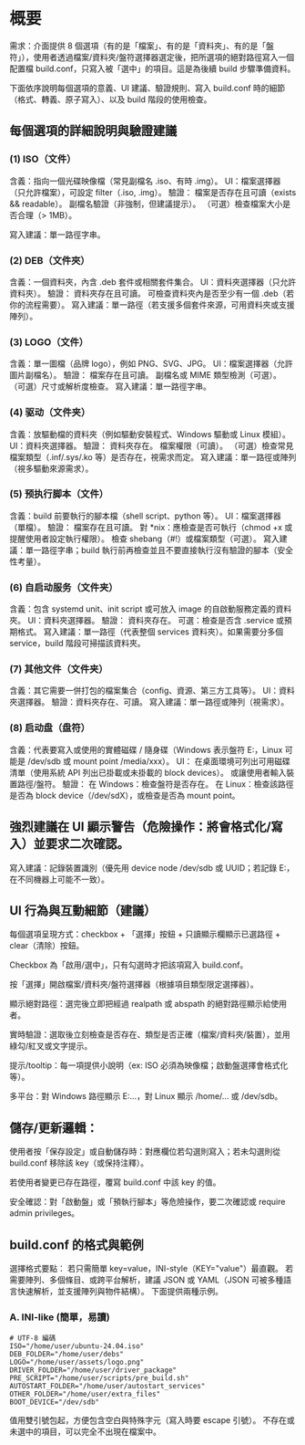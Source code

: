 # 概要

需求：介面提供 8 個選項（有的是「檔案」、有的是「資料夾」、有的是「盤符」），使用者透過檔案/資料夾/盤符選擇器選定後，把所選項的絕對路徑寫入一個配置檔 build.conf，只寫入被「選中」的項目。這是為後續 build 步驟準備資料。

下面依序說明每個選項的意義、UI 建議、驗證規則、寫入 build.conf 時的細節（格式、轉義、原子寫入）、以及 build 階段的使用檢查。

## 每個選項的詳細說明與驗證建議
### (1) ISO（文件）
含義：指向一個光碟映像檔（常見副檔名 .iso、有時 .img）。
UI：檔案選擇器（只允許檔案），可設定 filter（.iso, .img）。
驗證：
檔案是否存在且可讀（exists && readable）。
副檔名驗證（非強制，但建議提示）。
（可選）檢查檔案大小是否合理（> 1MB）。

寫入建議：單一路徑字串。

### (2) DEB（文件夾）
含義：一個資料夾，內含 .deb 套件或相關套件集合。
UI：資料夾選擇器（只允許資料夾）。
驗證：
資料夾存在且可讀。
可檢查資料夾內是否至少有一個 .deb（若你的流程需要）。
寫入建議：單一路徑（若支援多個套件來源，可用資料夾或支援陣列）。

### (3) LOGO（文件）
含義：單一圖檔（品牌 logo），例如 PNG、SVG、JPG。
UI：檔案選擇器（允許圖片副檔名）。
驗證：
檔案存在且可讀。
副檔名或 MIME 類型檢測（可選）。
（可選）尺寸或解析度檢查。
寫入建議：單一路徑字串。

### (4) 驱动（文件夹）
含義：放驅動檔的資料夾（例如驅動安裝程式、Windows 驅動或 Linux 模組）。
UI：資料夾選擇器。
驗證：
資料夾存在。
檔案權限（可讀）。
（可選）檢查常見檔案類型（.inf/.sys/.ko 等）是否存在，視需求而定。
寫入建議：單一路徑或陣列（視多驅動來源需求）。

### (5) 预执行脚本（文件）
含義：build 前要執行的腳本檔（shell script、python 等）。
UI：檔案選擇器（單檔）。
驗證：
檔案存在且可讀。
對 *nix：應檢查是否可執行（chmod +x 或提醒使用者設定執行權限）。
檢查 shebang（#!）或檔案類型（可選）。
寫入建議：單一路徑字串；build 執行前再檢查並且不要直接執行沒有驗證的腳本（安全性考量）。

### (6) 自启动服务（文件夹）
含義：包含 systemd unit、init script 或可放入 image 的自啟動服務定義的資料夾。
UI：資料夾選擇器。
驗證：
資料夾存在。
可選：檢查是否含 .service 或預期格式。
寫入建議：單一路徑（代表整個 services 資料夾）。如果需要分多個 service，build 階段可掃描該資料夾。

### (7) 其他文件（文件夹）
含義：其它需要一併打包的檔案集合（config、資源、第三方工具等）。
UI：資料夾選擇器。
驗證：資料夾存在、可讀。
寫入建議：單一路徑或陣列（視需求）。

### (8) 启动盘（盘符）
含義：代表要寫入或使用的實體磁碟 / 隨身碟（Windows 表示盤符 E:，Linux 可能是 /dev/sdb 或 mount point /media/xxx）。
UI：
在桌面環境可列出可用磁碟清單（使用系統 API 列出已掛載或未掛載的 block devices）。
或讓使用者輸入裝置路徑/盤符。
驗證：
在 Windows：檢查盤符是否存在。
在 Linux：檢查該路徑是否為 block device（/dev/sdX），或檢查是否為 mount point。

## 強烈建議在 UI 顯示警告（危險操作：將會格式化/寫入）並要求二次確認。
寫入建議：記錄裝置識別（優先用 device node /dev/sdb 或 UUID；若記錄 E:，在不同機器上可能不一致）。

## UI 行為與互動細節（建議）
每個選項呈現方式：checkbox + 「選擇」按鈕 + 只讀顯示欄顯示已選路徑 + clear（清除）按鈕。

Checkbox 為「啟用/選中」，只有勾選時才把該項寫入 build.conf。

按「選擇」開啟檔案/資料夾/盤符選擇器（根據項目類型限定選擇器）。

顯示絕對路徑：選完後立即把經過 realpath 或 abspath 的絕對路徑顯示給使用者。

實時驗證：選取後立刻檢查是否存在、類型是否正確（檔案/資料夾/裝置），並用綠勾/紅叉或文字提示。

提示/tooltip：每一項提供小說明（ex: ISO 必須為映像檔；啟動盤選擇會格式化等）。

多平台：對 Windows 路徑顯示 E:\...，對 Linux 顯示 /home/... 或 /dev/sdb。

## 儲存/更新邏輯：

使用者按「保存設定」或自動儲存時：對應欄位若勾選則寫入；若未勾選則從 build.conf 移除該 key（或保持注釋）。

若使用者變更已存在路徑，覆寫 build.conf 中該 key 的值。

安全確認：對「啟動盤」或「預執行腳本」等危險操作，要二次確認或 require admin privileges。

## build.conf 的格式與範例
選擇格式要點：
若只需簡單 key=value，INI-style（KEY="value"）最直觀。
若需要陣列、多個條目、或跨平台解析，建議 JSON 或 YAML（JSON 可被多種語言快速解析，並支援陣列與物件結構）。
下面提供兩種示例。

### A. INI-like (簡單，易讀)
```cmd!
# UTF-8 編碼
ISO="/home/user/ubuntu-24.04.iso"
DEB_FOLDER="/home/user/debs"
LOGO="/home/user/assets/logo.png"
DRIVER_FOLDER="/home/user/driver_package"
PRE_SCRIPT="/home/user/scripts/pre_build.sh"
AUTOSTART_FOLDER="/home/user/autostart_services"
OTHER_FOLDER="/home/user/extra_files"
BOOT_DEVICE="/dev/sdb"
```

值用雙引號包起，方便包含空白與特殊字元（寫入時要 escape 引號）。
不存在或未選中的項目，可以完全不出現在檔案中。


